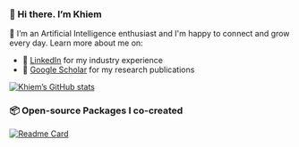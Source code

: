 ### 👋 Hi there. I’m Khiem

🌱 I’m an Artificial Intelligence enthusiast and I'm happy to connect and grow every day. Learn more about me on: 
- 🔗 [LinkedIn](https://www.linkedin.com/in/lhkhiem28/) for my industry experience
- 🔗 [Google Scholar](https://scholar.google.com/citations?hl=vi&user=T8I-cLIAAAAJ&view_op=list_works&sortby=pubdate) for my research publications

[![Khiem’s GitHub stats](https://github-readme-stats.vercel.app/api?username=lhkhiem28&count_private=false&show_icons=true&theme=merko&hide_rank=false)](https://github.com/anuraghazra/github-readme-stats)

### 📦 Open-source Packages I co-created
[![Readme Card](https://github-readme-stats.vercel.app/api/pin/?username=vantuan5644&repo=MRI-Pulse-Sequence)](https://pypi.org/project/brainmri-ps/)
